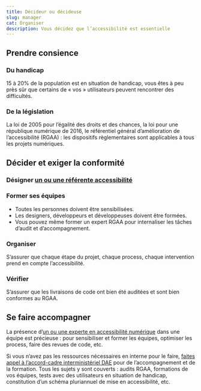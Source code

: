 ```yaml
---
title: Décideur ou décideuse
slug: manager
cat: Organiser
description: Vous décidez que l’accessibilité est essentielle
---
```


## Prendre consience

### Du handicap

15 à 20% de la population est en situation de handicap, vous êtes à peu près sûr que certains de « vos » utilisateurs peuvent rencontrer des difficultés.

### De la législation
La loi de 2005 pour l’égalité des droits et des chances, la loi pour une république numérique de 2016, le référentiel général d’amélioration de l’accessibilité (RGAA) : les dispositifs règlementaires sont applicables à tous les projets numériques.

## Décider et exiger la conformité

### Désigner [un ou une référente accessibilité](../referent/)

### Former ses équipes

* Toutes les personnes doivent être sensibilisées.
* Les designers, développeurs et développeuses doivent être formées.
* Vous pouvez même former un expert RGAA pour internaliser les tâches d’audit et d’accompagnement.

### Organiser

S’assurer que chaque étape du projet, chaque process, chaque intervention prend en compte l’accessibilité.

### Vérifier

S’assurer que les livraisons de code ont bien été auditées et sont bien conformes au RGAA.

## Se faire accompagner

La présence d’[un ou une experte en accessibilité numérique](../expert/) dans une équipe est précieuse : pour sensibiliser et former les équipes, optimiser les process, faire des revues de code, etc.

Si vous n’avez pas les ressources nécessaires en interne pour le faire, [faites appel à l’accord-cadre interministériel DAE](../../accord-cadre-dae/) pour de l’accompagnement et de la formation. Tous les sujets y sont couverts : audits RGAA, formations de vos équipes, tests avec des utilisateurs en situation de handicap, constitution d’un schéma pluriannuel de mise en accessibilité, etc.